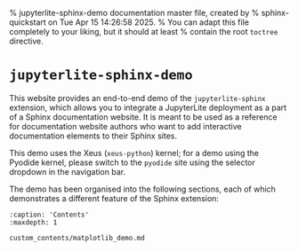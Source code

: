 % jupyterlite-sphinx-demo documentation master file, created by
% sphinx-quickstart on Tue Apr 15 14:26:58 2025.
% You can adapt this file completely to your liking, but it should at least
% contain the root `toctree` directive.

# `jupyterlite-sphinx-demo`

This website provides an end-to-end demo of the `jupyterlite-sphinx` extension, which allows you to integrate a JupyterLite deployment as a part of a Sphinx documentation website. It is meant to be used as a reference for documentation website authors who want to add interactive documentation elements to their Sphinx sites.

This demo uses the Xeus (`xeus-python`) kernel; for a demo using the Pyodide kernel, please switch to the `pyodide` site using the selector dropdown in the navigation bar.

The demo has been organised into the following sections, each of which demonstrates a different feature of the Sphinx extension:

```{toctree}
:caption: 'Contents'
:maxdepth: 1

custom_contents/matplotlib_demo.md
```
